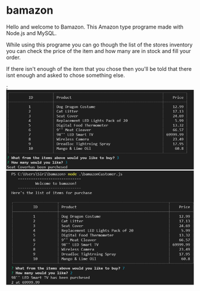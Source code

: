 # bamazon

Hello and welcome to Bamazon. This Amazon type programe made with Node.js and MySQL.

While using this programe you can go though the list of the stores inventory you can check the price of the item and how many are in stock and fill your order. 

If there isn't enough of the item that you chose then you'll be told that there isnt enough and asked to chose something else.

[](screenShots/start-of-list.png);
[](screenShots/the-rest-of-the-list.png)
[](screenShots/the-amount.png)
![The new working version of the app](screenShots/new-full-working.png)
![Another item](screenShots/other-working.png)
